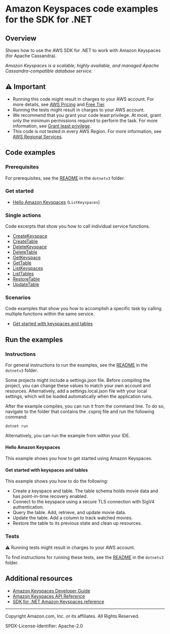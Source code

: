 # Amazon Keyspaces code examples for the SDK for .NET

## Overview

Shows how to use the AWS SDK for .NET to work with Amazon Keyspaces (for Apache Cassandra).

<!--custom.overview.start-->
<!--custom.overview.end-->

_Amazon Keyspaces is a scalable, highly available, and managed Apache Cassandra-compatible database service._

## ⚠ Important

* Running this code might result in charges to your AWS account. For more details, see [AWS Pricing](https://aws.amazon.com/pricing/) and [Free Tier](https://aws.amazon.com/free/).
* Running the tests might result in charges to your AWS account.
* We recommend that you grant your code least privilege. At most, grant only the minimum permissions required to perform the task. For more information, see [Grant least privilege](https://docs.aws.amazon.com/IAM/latest/UserGuide/best-practices.html#grant-least-privilege).
* This code is not tested in every AWS Region. For more information, see [AWS Regional Services](https://aws.amazon.com/about-aws/global-infrastructure/regional-product-services).

<!--custom.important.start-->
<!--custom.important.end-->

## Code examples

### Prerequisites

For prerequisites, see the [README](../README.md#Prerequisites) in the `dotnetv3` folder.


<!--custom.prerequisites.start-->
<!--custom.prerequisites.end-->

### Get started

- [Hello Amazon Keyspaces](Actions/HelloKeyspaces.cs#L4) (`ListKeyspaces`)


### Single actions

Code excerpts that show you how to call individual service functions.

- [CreateKeyspace](Actions/KeyspacesWrapper.cs#L23)
- [CreateTable](Actions/KeyspacesWrapper.cs#L39)
- [DeleteKeyspace](Actions/KeyspacesWrapper.cs#L63)
- [DeleteTable](Actions/KeyspacesWrapper.cs#L78)
- [GetKeyspace](Actions/KeyspacesWrapper.cs#L94)
- [GetTable](Actions/KeyspacesWrapper.cs#L109)
- [ListKeyspaces](Actions/KeyspacesWrapper.cs#L125)
- [ListTables](Actions/KeyspacesWrapper.cs#L144)
- [RestoreTable](Actions/KeyspacesWrapper.cs#L163)
- [UpdateTable](Actions/KeyspacesWrapper.cs#L188)

### Scenarios

Code examples that show you how to accomplish a specific task by calling multiple
functions within the same service.

- [Get started with keyspaces and tables](Scenarios/KeyspacesBasics.cs)


<!--custom.examples.start-->
<!--custom.examples.end-->

## Run the examples

### Instructions

For general instructions to run the examples, see the
[README](../README.md#building-and-running-the-code-examples) in the `dotnetv3` folder.

Some projects might include a settings.json file. Before compiling the project,
you can change these values to match your own account and resources. Alternatively,
add a settings.local.json file with your local settings, which will be loaded automatically
when the application runs.

After the example compiles, you can run it from the command line. To do so, navigate to
the folder that contains the .csproj file and run the following command:

```
dotnet run
```

Alternatively, you can run the example from within your IDE.


<!--custom.instructions.start-->
<!--custom.instructions.end-->

#### Hello Amazon Keyspaces

This example shows you how to get started using Amazon Keyspaces.



#### Get started with keyspaces and tables

This example shows you how to do the following:

- Create a keyspace and table. The table schema holds movie data and has point-in-time recovery enabled.
- Connect to the keyspace using a secure TLS connection with SigV4 authentication.
- Query the table. Add, retrieve, and update movie data.
- Update the table. Add a column to track watched movies.
- Restore the table to its previous state and clean up resources.

<!--custom.scenario_prereqs.keyspaces_Scenario_GetStartedKeyspaces.start-->
<!--custom.scenario_prereqs.keyspaces_Scenario_GetStartedKeyspaces.end-->


<!--custom.scenarios.keyspaces_Scenario_GetStartedKeyspaces.start-->
<!--custom.scenarios.keyspaces_Scenario_GetStartedKeyspaces.end-->

### Tests

⚠ Running tests might result in charges to your AWS account.


To find instructions for running these tests, see the [README](../README.md#Tests)
in the `dotnetv3` folder.



<!--custom.tests.start-->
<!--custom.tests.end-->

## Additional resources

- [Amazon Keyspaces Developer Guide](https://docs.aws.amazon.com/keyspaces/latest/devguide/what-is-keyspaces.html)
- [Amazon Keyspaces API Reference](https://docs.aws.amazon.com/keyspaces/latest/APIReference/Welcome.html)
- [SDK for .NET Amazon Keyspaces reference](https://docs.aws.amazon.com/sdkfornet/v3/apidocs/items/Keyspaces/NKeyspaces.html)

<!--custom.resources.start-->
<!--custom.resources.end-->

---

Copyright Amazon.com, Inc. or its affiliates. All Rights Reserved.

SPDX-License-Identifier: Apache-2.0